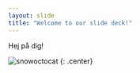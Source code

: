 ```yaml
---
layout: slide
title: "Welcome to our slide deck!"
---
```


Hej på dig!

![snowoctocat](https://octodex.github.com/images/snowoctocat.png)
{: .center}
